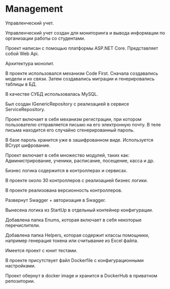 # Management
Управленческий учет.

Управленческий учет создан для мониторинга и вывода информации по организации работы со студентами.

Проект написан с помощью платформы ASP.NET Core. Представляет собой Web Api.

Архитектура монолит.

В проекте использовался механизм Code First. Сначала создавались модели и их связи. Затем создавались миграции и генерировались таблицы в БД.

В качестве СУБД использовалась MySQL. 

Был создан IGenericRepository c реализацией в сервисе ServiceRepository.

Проект включает в себя механизм регистрации, при котором пользователю отправляется письмо на его электронную почту. В теле письма находится его случайно сгенерированный пароль.

В базе пароль хранится уже в зашифрованном виде. Используется BCrypt шифрование.

Проект включает в себя множество модулей, таких как: Администрирование, ученики, расписание, посещение, касса и др.

Бизнес логика содержится в контроллерах и сервисах.

В проекте около 30 контроллеров с реализацией бизнес логики.

В проекте реализована версионность контроллеров.

Развернут Swagger + авторизация в Swagger.

Вынесена логика из StartUp в отдельный контейнер конфигурации.

Добавлена папка Enums, которая включает в себя некоторые перечислители.

Добавлена папка Helpers, которая содержит классы помощники, например генерация токена или считывание из Excel файла.

Имеется проект с юнит тестами.

В проекте присутствует файл Dockerfile с конфигурационными настройками.

Проект обернут в docker image и хранится в DockerHub в приватном репозитории.
